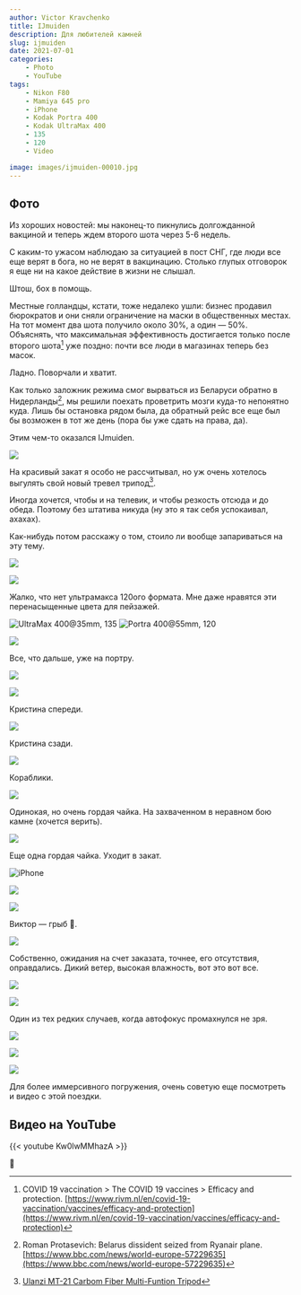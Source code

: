 ```yaml
---
author: Victor Kravchenko
title: IJmuiden
description: Для любителей камней
slug: ijmuiden
date: 2021-07-01
categories:
    - Photo
    - YouTube
tags:
    - Nikon F80
    - Mamiya 645 pro
    - iPhone
    - Kodak Portra 400
    - Kodak UltraMax 400
    - 135
    - 120
    - Video

image: images/ijmuiden-00010.jpg
---
```


## Фото

Из хороших новостей: мы наконец-то пикнулись долгожданной вакциной и теперь ждем второго шота через 5-6 недель.

С каким-то ужасом наблюдаю за ситуацией в пост СНГ, где люди все еще верят в бога, но не верят в вакцинацию. Столько глупых отговорок я еще ни на какое действие в жизни не слышал.

Штош, бох в помощь.

Местные голландцы, кстати, тоже недалеко ушли: бизнес продавил бюрократов и они сняли ограничение на маски в общественных местах. На тот момент два шота получило около 30%, а один — 50%. Объяснять, что максимальная эффeктивность достигается только после второго шота[^1] уже поздно: почти все люди в магазинах теперь без масок.

Ладно. Поворчали и хватит. 

Как только заложник режима смог вырваться из Беларуси обратно в Нидерланды[^2], мы решили поехать проветрить мозги куда-то непонятно куда. Лишь бы остановка рядом была, да обратный рейс все еще был бы возможен в тот же день (пора бы уже сдать на права, да). 

Этим чем-то оказался IJmuiden.


![](images/ijmuiden-00001.jpg)

На красивый закат я особо не рассчитывал, но уж очень хотелось выгулять свой новый тревел трипод[^3].

Иногда хочется, чтобы и на телевик, и чтобы резкость отсюда и до обеда. Поэтому без штатива никуда (ну это я так себя успокаивал, ахахах).

Как-нибудь потом расскажу о том, стоило ли вообще запариваться на эту тему.

![](images/ijmuiden-00005.jpg)

![](images/ijmuiden-00006.jpg)

Жалко, что нет ультрамакса 120ого формата. Мне даже нравятся эти перенасыщенные цвета для пейзажей.

![UltraMax 400@35mm, 135](images/ijmuiden-00002.jpg)
![Portra 400@55mm, 120](images/ijmuiden-00003.jpg)

![](images/ijmuiden-00004.jpg)

Все, что дальше, уже на портру.

![](images/ijmuiden-00007.jpg)

![](images/ijmuiden-00008.jpg)

<!-- ![](images/ijmuiden-00009.jpg) -->

Кристина спереди.

![](images/ijmuiden-00010.jpg)

Кристина сзади.

![](images/ijmuiden-00011.jpg)

Кораблики.

![](images/ijmuiden-00012.jpg)

Одинокая, но очень гордая чайка. На захваченном в неравном бою камне (хочется верить).

![](images/ijmuiden-00013.jpg)

Еще одна гордая чайка. Уходит в закат.

![iPhone](images/ijmuiden-00013-1.jpg)

![](images/ijmuiden-00014.jpg)

<!-- ![](images/ijmuiden-00015.jpg) -->

![](images/ijmuiden-00016.jpg)

Виктор — грыб 🍄.

![](images/ijmuiden-00017.jpg)

Собственно, ожидания на счет заказата, точнее, его отсутствия, оправдались. Дикий ветер, высокая влажность, вот это вот все.

![](images/ijmuiden-00018.jpg)

![](images/ijmuiden-00019.jpg)

Один из тех редких случаев, когда автофокус промахнулся не зря.

![](images/ijmuiden-00020.jpg)

![](images/ijmuiden-00021.jpg)

![](images/ijmuiden-00022.jpg)

Для более иммерсивного погружения, очень советую еще посмотреть и видео с этой поездки.

## Видео на YouTube
{{< youtube Kw0lwMMhazA >}}

🐍 

[^1]: COVID 19 vaccination > The COVID 19 vaccines > Efficacy and protection. [https://www.rivm.nl/en/covid-19-vaccination/vaccines/efficacy-and-protection](https://www.rivm.nl/en/covid-19-vaccination/vaccines/efficacy-and-protection)

[^2]: Roman Protasevich: Belarus dissident seized from Ryanair plane. [https://www.bbc.com/news/world-europe-57229635](https://www.bbc.com/news/world-europe-57229635)

[^3]: [Ulanzi MT-21 Carbom Fiber Multi-Funtion Tripod](https://www.ulanzi.com/products/ulanzi-mt-21-carbom-fiber-multi-funtion-tripod)